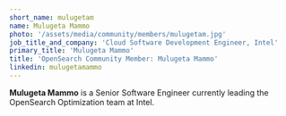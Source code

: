 ```yaml
---
short_name: mulugetam
name: Mulugeta Mammo
photo: '/assets/media/community/members/mulugetam.jpg'
job_title_and_company: 'Cloud Software Development Engineer, Intel'
primary_title: 'Mulugeta Mammo' 
title: 'OpenSearch Community Member: Mulugeta Mammo'
linkedin: mulugetamammo
---
```


**Mulugeta Mammo** is a Senior Software Engineer currently leading the OpenSearch Optimization team at Intel.

